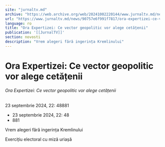 ```yaml
---
site: "jurnaltv.md"
archive: "https://web.archive.org/web/20241002220144/www.jurnaltv.md/news/90757e6f991f7817/ora-expertizei-ce-vector-geopolitic-vor-alege-cetatenii.html"
url: "https://www.jurnaltv.md/news/90757e6f991f7817/ora-expertizei-ce-vector-geopolitic-vor-alege-cetatenii.html"
language: ro
title: "Ora Expertizei: Ce vector geopolitic vor alege cetățenii"
publication: '[[JurnalTV]]'
section: novosti
description: "Vrem alegeri fără ingerința Kremlinului"
---
```


# Ora Expertizei: Ce vector geopolitic vor alege cetățenii

###### Ora Expertizei: Ce vector geopolitic vor alege cetățenii

23 septembrie 2024, 22: 48881

- 23 septembrie 2024, 22: 48
- 881

Vrem alegeri fără ingerința Kremlinului

Exercițiu electoral cu miză uriașă